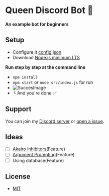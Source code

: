 # Queen Discord Bot 👑

**An example bot for beginners**

## Setup

- Configure it [config.json](https://github.com/baen/queen/blob/master/config.json)
- Download [Node.js minimum LTS](https://nodejs.org) 

**Run step by step at the command line**
- `npm install`
- `npm start` or `node src/index.js` for run
- ![SuccesImage](https://user-images.githubusercontent.com/50950966/103894875-936a5000-5100-11eb-928f-dfa244bd8d09.gif)
- └ And you're done ✅
## Support
You can join my [Discord server](https://bae.codes/discord) or [open a issue](https://github.com/baen/queen/issues).


## Ideas
- [ ] [Akairo Inhibitors](https://discord-akairo.github.io/#/docs/main/master/inhibitors/inhibtypes)(Feature)
- [ ] [Argument Prompting](https://discord-akairo.github.io/#/docs/main/master/arguments/prompts)(Feature)
- [ ] Using database(Feature)

## License
- [MIT](https://github.com/baen/queen/blob/master/LICENSE)